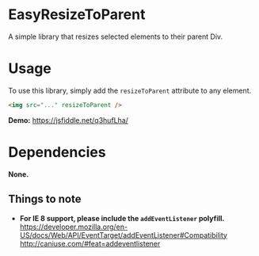 # EasyResizeToParent
A simple library that resizes selected elements to their parent Div.

# Usage
To use this library, simply add the `resizeToParent` attribute to any element.

```html
<img src="..." resizeToParent />
```

**Demo:** https://jsfiddle.net/q3hufLha/

# Dependencies
**None.**

## Things to note

* **For IE 8 support, please include the `addEventListener` polyfill.**
   https://developer.mozilla.org/en-US/docs/Web/API/EventTarget/addEventListener#Compatibility
   http://caniuse.com/#feat=addeventlistener
